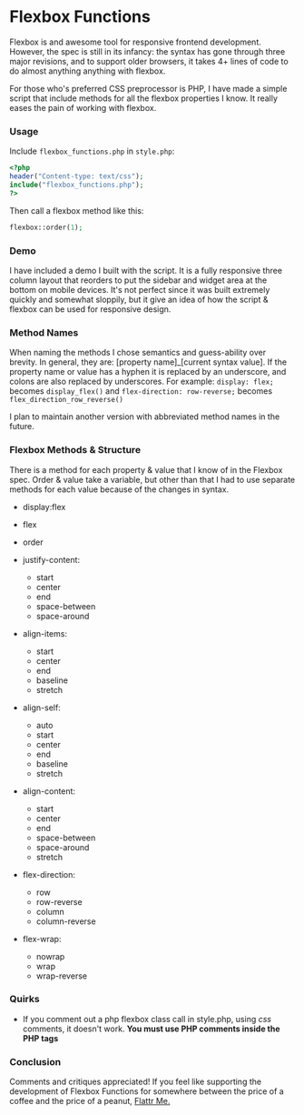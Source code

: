 Flexbox Functions 
=================

Flexbox is and awesome tool for responsive frontend development. However, the spec is still in its infancy: the syntax has gone through three major revisions, and to support older browsers, it takes 4+ lines of code to do almost anything anything with flexbox.

For those who's preferred CSS preprocessor is PHP, I have made a simple script that include methods for all the flexbox properties I know. It really eases the pain of working with flexbox.

### Usage

Include `flexbox_functions.php` in `style.php`:

``` php
<?php 
header("Content-type: text/css"); 
include("flexbox_functions.php");
?>
```

Then call a flexbox method like this:

``` php
flexbox::order(1);
```
### Demo
I have included a demo I built with the script. It is a fully responsive three column layout that reorders to put the sidebar and widget area at the bottom on mobile devices. It's not perfect since it was built extremely quickly and somewhat sloppily, but it give an idea of how the script & flexbox can be used for responsive design.

### Method Names
When naming the methods I chose semantics and guess-ability over brevity. In general, they are: [property name]_[current syntax value]. If the property name or value has a hyphen it is replaced by an underscore, and colons are also replaced by underscores. For example: 
```display: flex;``` becomes ```display_flex()``` and ```flex-direction: row-reverse;``` becomes ```flex_direction_row_reverse()```

I plan to maintain another version with abbreviated method names in the future.

### Flexbox Methods & Structure

There is a method for each property & value that I know of in the Flexbox spec. Order & value take a variable, but other than that I had to use separate methods for each value because of the changes in syntax.

* display:flex
* flex
* order
* justify-content:
	- start
	- center
	- end
	- space-between
	- space-around

* align-items:
	- start
	- center
	- end
	- baseline
	- stretch

* align-self:
	- auto
	- start
	- center
	- end
	- baseline
	- stretch
	
* align-content:
	- start
	- center
	- end
	- space-between
	- space-around
	- stretch

* flex-direction:
	- row
	- row-reverse
	- column
	- column-reverse

* flex-wrap:
	- nowrap
	- wrap
	- wrap-reverse

### Quirks
- If you comment out a php flexbox class call in style.php, using *css* comments, it doesn't work. **You must use PHP comments inside the PHP tags**

### Conclusion

Comments and critiques appreciated! If you feel like supporting the development of Flexbox Functions for somewhere between the price of a coffee and the price of a peanut, [Flattr Me.](https://flattr.com/thing/392659c5360cf80eded212bf7457609f)


